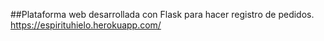 
##Plataforma web desarrollada con Flask para hacer registro de pedidos.
https://espirituhielo.herokuapp.com/


